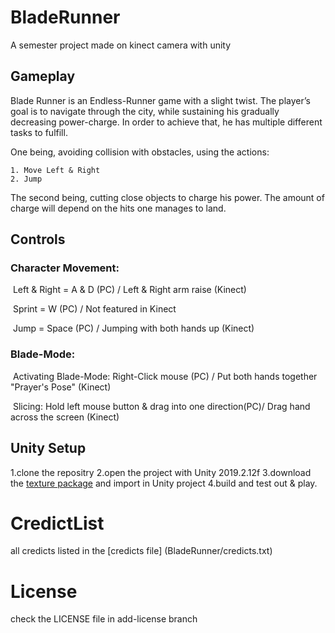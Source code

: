 # BladeRunner
A semester project made on kinect camera with unity

## Gameplay
Blade Runner is an Endless-Runner game with a slight twist. The player’s goal is to navigate through the city, while sustaining his gradually decreasing power-charge. In order to achieve that, he has multiple different tasks to fulfill. 

One being, avoiding collision with obstacles, using the actions: 

	1. Move Left & Right
	2. Jump

The second being, cutting close objects to charge his power. The amount of charge will depend on the hits one manages to land. 

## Controls

### Character Movement:

​	Left & Right = A & D (PC) / Left & Right arm raise (Kinect)

​	Sprint = W (PC) / Not featured in Kinect

​	Jump = Space (PC) / Jumping with both hands up (Kinect)

### Blade-Mode:

​	Activating Blade-Mode: Right-Click mouse (PC) / Put both hands together "Prayer's Pose" (Kinect)

​	Slicing: Hold left mouse button & drag into one direction(PC)/ Drag hand across the screen (Kinect)

## Unity Setup
1.clone the repositry
2.open the project with Unity 2019.2.12f
3.download the [texture package]() and import in Unity project
4.build and test out & play.

# CredictList
all credicts listed in the [credicts file] (BladeRunner/credicts.txt)

# License
check the LICENSE file in add-license branch

